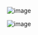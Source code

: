 ![image](https://github.com/user-attachments/assets/98e7658d-e521-4b3e-87ab-51e686a86f25)

![image](https://github.com/user-attachments/assets/87783cc7-3523-4cb4-8f3a-31ac7cc8fac3)
